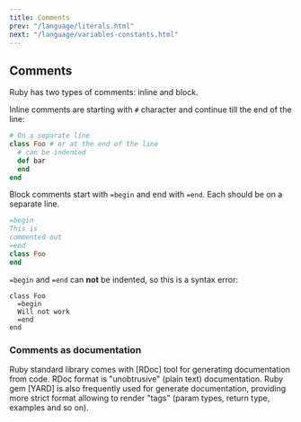 ```yaml
---
title: Comments
prev: "/language/literals.html"
next: "/language/variables-constants.html"
---
```


## Comments

Ruby has two types of comments: inline and block.

Inline comments are starting with `#` character and continue till the
end of the line:


```ruby
# On a separate line
class Foo # or at the end of the line
  # can be indented
  def bar
  end
end
```

Block comments start with `=begin` and end with `=end`. Each should be
on a separate line.


```ruby
=begin
This is
commented out
=end
class Foo
end
```

`=begin` and `=end` can **not** be indented, so this is a syntax error:


```
class Foo
  =begin
  Will not work
  =end
end
```

### Comments as documentation

Ruby standard library comes with \[RDoc\] tool for generating
documentation from code. RDoc format is "unobtrusive" (plain text)
documentation. Ruby gem \[YARD\] is also frequently used for generate
documentation, providing more strict format allowing to render "tags"
(param types, return type, examples and so on).

